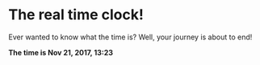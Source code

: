 # The real time clock!

Ever wanted to know what the time is? Well, your journey is about to end!

**The time is Nov 21, 2017, 13:23**